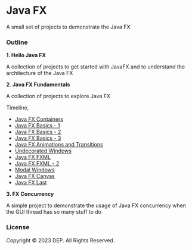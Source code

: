 # Java FX

A small set of projects to demonstrate the Java FX

### Outline
**1. Hello Java FX**

A collection of projects to get started with JavaFX and to understand the architecture of the Java FX

**2. Java FX Fundamentals**

A collection of projects to explore Java FX

Timeline,

- [Java FX Containers](./02-java-fx-fundamentals/java-fx-containers/)
- [Java FX Basics - 1](./02-java-fx-fundamentals/java-fx-basics-1/)
- [Java FX Basics - 2](./02-java-fx-fundamentals/java-fx-basics-2/)
- [Java FX Basics - 3](./02-java-fx-fundamentals/java-fx-basics-3/)
- [Java FX Animations and Transitions](./02-java-fx-fundamentals/java-fx-animations/)
- [Undecorated Windows](./02-java-fx-fundamentals/undecorated-windows/)
- [Java FX FXML](./02-java-fx-fundamentals/java-fx-fxml/)
- [Java FX FXML - 2](./02-java-fx-fundamentals/java-fx-fxml-2/)
- [Modal Windows](./02-java-fx-fundamentals/modal-windows/)
- [Java FX Canvas](./02-java-fx-fundamentals/java-fx-canvas/)
- [Java FX Last](./02-java-fx-fundamentals/java-fx-last)

**3. FX Concurrency**

A simple project to demonstrate the usage of Java FX concurrency when the GUI thread has so many stuff to do

### License
Copyright &copy; 2023 DEP. All Rights Reserved.
